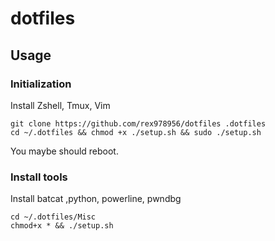 # dotfiles

## Usage

### Initialization

Install Zshell, Tmux, Vim

```shell=
git clone https://github.com/rex978956/dotfiles .dotfiles
cd ~/.dotfiles && chmod +x ./setup.sh && sudo ./setup.sh
```

You maybe should reboot.

### Install tools

Install batcat ,python, powerline, pwndbg

```shell=
cd ~/.dotfiles/Misc
chmod+x * && ./setup.sh
```
